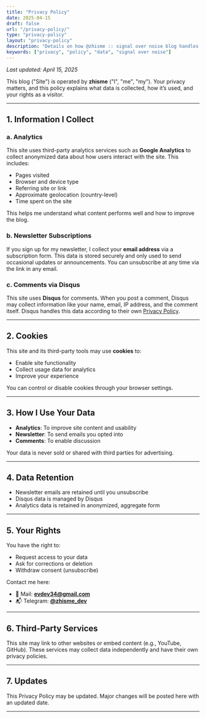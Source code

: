```yaml
---
title: "Privacy Policy"
date: 2025-04-15
draft: false
url: "/privacy-policy/"
type: "privacy-policy"
layout: "privacy-policy"
description: "Details on how @zhisme :: signal over noise blog handles your data, privacy, and analytics."
keywords: ["privacy", "policy", "data", "signal over noise"]
---
```


_Last updated: April 15, 2025_

This blog ("Site") is operated by **zhisme** ("I", "me", "my"). Your privacy matters, and this policy explains what data is collected, how it’s used, and your rights as a visitor.

---

## 1. Information I Collect

### a. Analytics

This site uses third-party analytics services such as **Google Analytics** to collect anonymized data about how users interact with the site. This includes:

- Pages visited
- Browser and device type
- Referring site or link
- Approximate geolocation (country-level)
- Time spent on the site

This helps me understand what content performs well and how to improve the blog.

### b. Newsletter Subscriptions

If you sign up for my newsletter, I collect your **email address** via a subscription form. This data is stored securely and only used to send occasional updates or announcements. You can unsubscribe at any time via the link in any email.

### c. Comments via Disqus

This site uses **Disqus** for comments. When you post a comment, Disqus may collect information like your name, email, IP address, and the comment itself. Disqus handles this data according to their own [Privacy Policy](https://help.disqus.com/en/articles/1717103-disqus-privacy-policy).

---

## 2. Cookies

This site and its third-party tools may use **cookies** to:

- Enable site functionality
- Collect usage data for analytics
- Improve your experience

You can control or disable cookies through your browser settings.

---

## 3. How I Use Your Data

- **Analytics**: To improve site content and usability
- **Newsletter**: To send emails you opted into
- **Comments**: To enable discussion

Your data is never sold or shared with third parties for advertising.

---

## 4. Data Retention

- Newsletter emails are retained until you unsubscribe
- Disqus data is managed by Disqus
- Analytics data is retained in anonymized, aggregate form

---

## 5. Your Rights

You have the right to:

- Request access to your data
- Ask for corrections or deletion
- Withdraw consent (unsubscribe)

Contact me here:

- 📧 Mail: **evdev34@gmail.com**
- 📬 Telegram: [**@zhisme_dev**](https://t.me/zhisme_dev)

---

## 6. Third-Party Services

This site may link to other websites or embed content (e.g., YouTube, GitHub). These services may collect data independently and have their own privacy policies.

---

## 7. Updates

This Privacy Policy may be updated. Major changes will be posted here with an updated date.

---
